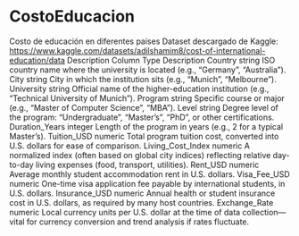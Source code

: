 # CostoEducacion
Costo de educación en diferentes paises
Dataset descargado de Kaggle: https://www.kaggle.com/datasets/adilshamim8/cost-of-international-education/data
Description
Column 	   	    Type  	Description
Country    	    string 	ISO country name where the university is located (e.g., “Germany”, “Australia”).
City 	   	      string 	City in which the institution sits (e.g., “Munich”, “Melbourne”).
University 	    string 	Official name of the higher-education institution (e.g., “Technical University of Munich”).
Program    	    string 	Specific course or major (e.g., “Master of Computer Science”, “MBA”).
Level 	   	    string 	Degree level of the program: “Undergraduate”, “Master’s”, “PhD”, or other certifications.
Duration_Years 	integer Length of the program in years (e.g., 2 for a typical Master’s).
Tuition_USD 	  numeric Total program tuition cost, converted into U.S. dollars for ease of comparison.
Living_Cost_Index numeric A normalized index (often based on global city indices) reflecting relative day-to-day living expenses (food, transport, utilities).
Rent_USD 	      numeric Average monthly student accommodation rent in U.S. dollars.
Visa_Fee_USD 	  numeric One-time visa application fee payable by international students, in U.S. dollars.
Insurance_USD 	numeric Annual health or student insurance cost in U.S. dollars, as required by many host countries.
Exchange_Rate 	numeric Local currency units per U.S. dollar at the time of data collection—vital for currency conversion and trend analysis if rates fluctuate.
